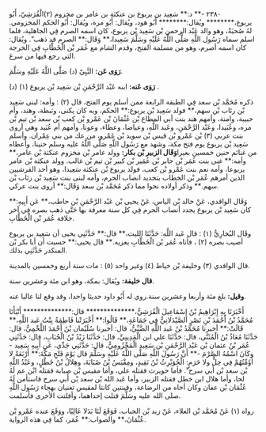 ٢٣٨٠ -** د:** سَعِيد بن يربوع بن عنكثة بن عامر بن مخزوم (٢)الْقُرَشِيّ، أَبُو يربوع،******** ويُقال:******** أَبُو هود، ويُقال: أَبُو مرة، ويُقال: أَبُو الحكم المخزومي. لهُ صُحبَةٌ، وهو والد عَبْد الرحمن بْن سَعِيد بْن يربوع، كان اسمه الصرم فِي الجاهلية، فلما اسلم سماه رَسُول اللَّهِ صَلَّى اللَّهُ عَلَيْهِ وسَلَّمَ سَعِيدا،** وَقَال:** الصرم قد ذهب". ويُقال: كان اسمه أصرم، وهو من مسلمة الفتح، وقدم الشام مع عُمَر بْن الْخَطَّابِ فِي الخرجة التي رجع فيها من سرغ.

**رَوَى عَن:** النَّبِيّ (د) صَلَّى اللَّهُ عَلَيْهِ وسَلَّمَ.

**رَوَى عَنه:** ابنه عَبْد الرَّحْمَنِ بْن سَعِيد بْن يربوع (١) (د) .

ذكره مُحَمَّد بْن سعد فِي الطبقة الرابعة ممن أسلم يوم الفتح، قال (٢) : وأمه: لبنى سَعِيد بْن رئاب بْن سهم،** فولد سَعِيد بْن يربوع:** الحكم، وبه كان يكنى، وثبطة، وهند، وأم حبيبة، وامنة، وأمهم هند بنت أبي المطاع بْن عُثْمَانَ بْن عَمْرو بْن كعب بْن سعد بْن تيم بْن مره، وعُبَيدا، وعَبْد الرَّحْمَنِ، وعَبد اللَّهِ، وعياضا، وعطاء، وعونا، وأمهم أم عُبَيد وهي أروى بنت عربي (٣) بْن عَمْرو بْن قيس بْن سويد بْن عَمْرو، من عك من بني عِمْران. وأسلم سَعِيد بْن يربوع يوم فتح مكة، وشهد مع رَسُول اللَّهِ صَلَّى اللَّهُ عليه وسلم حنينا، وأعطاه من غنائم حنين خمسين بعيرا**وَقَال الزبير بْن بكار:** وولد عامر بْن مخزوم عنكثة بْن عامر،** وأمه:** غنى بنت عُمَر بْن جابر بْن عُمَير بْن كبير بْن تيم بْن غالب. وولد عنكثة بْن عامر يربوعا، وأمه نعم بنت عَمْرو بْن كعب، فولد يربوع بْن عنكثة سَعِيدا، وهو أحد القرشيين الذين أمرهم عُمَر بْن الخطاب بتجديد انصاب الحرم، وأمه لبنى بنت سَعِيد بْن رئاب بْن سهم.** وذكر أولاده نحوا مما ذكر مُحَمَّد بْن سعد وَقَال:** أروى بنت عركي.

وَقَال الواقدي، عَنْ خالد بْن الياس، عَنْ يحيى بْن عَبْد الرَّحْمَنِ بْن حاطب،** عَن أَبِيهِ:** كان سَعِيد بْن يربوع يجدد أنصاب الحرم فِي كل سنة معرفة بها حَتَّى ذهب بصره فِي آخر خلافة عُمَر بْن الْخَطَّابِ.

وقَال البُخارِيُّ (١) : قال عَبد اللَّهِ: حَدَّثَنَا الليث،** قال:** حَدَّثَنِي يحيى أن سَعِيد بن يربوع أصيب بصره (٢) ، فأتاه عُمَر بْن الْخَطَّابِ يعزيه.** قال يحيى:** حسبت أن أبا بكر بْن المنكدر حَدَّثَنِي بذلك.

قال الواقدي (٣) وخليفة بْن خياط (٤) وغير واحد (٥) : مات سنة أربع وخمسين بالمدينة.

**قال خليفة:** ويُقال: بمكة، وهو ابن مئة وعشرين سنة.

**وقيل:** بلغ مئة وأربعا وعشرين سنة.روي له أَبُو داود حديثا واحدا، وقد وقع لنا عاليا عنه.

أَخْبَرَنَا بِهِ إِبْرَاهِيمُ بْنُ إِسْمَاعِيلَ الْقُرَشِيُّ،************** قال:************** أَنْبَأَنَا مُحَمَّدُ بْنُ أَحْمَدَ بْنِ نَصْرٍ الصَّيْدَلانِيُّ فِي جَمَاعَةٍ،** قَالُوا:** أَخْبَرَتْنا فَاطِمَةُ بِنْتُ عَبد اللَّهِ،** قَالَتْ:** أخبرنا مُحَمَّدُ بْنُ عَبد اللَّهِ الضَّبِّيُّ، قال: أخبرنا سُلَيْمان بْنُ أَحْمَدَ اللَّخْمِيُّ، قال: حَدَّثَنَا مُعَاذُ بْنُ الْمُثَنَّى، قال: حَدَّثَنَا علي ابن الْمَدِينِيِّ، قال: حَدَّثَنَا زَيْدُ بْنُ الْحُبَابِ، قال: حَدَّثَنِي عُمَر بْنُ عثمان بْن عَبْد الرَّحْمَنِ بْن سَعِيد الْمَخْزُومِيُّ، قال: حَدَّثَنِي جَدِّي، عَن أَبِيهِ سَعِيد - وكَانَ اسْمُهُ الصَّرْمَ -** أَنَّ رَسُولَ اللَّهِ صَلَّى اللَّهُ عَلَيْهِ وسَلَّمَ قال يَوْمَ فَتْحِ مَكَّةَ:** أَرْبَعَةٌ لا أُؤَمِّنُهُمْ فِي حِلٍّ ولا حَرَمٍ: الْحُوَيْرِثُ بْنُ نَقِيدٍ، ومِقْيَسُ بْنُ صُبَابَةَ، وهِلالُ بْنُ خَطْلٍ، وعَبْدُ اللَّهِ بْن سعد بْن أَبي سرح". فأما حويرث فقتله علي، وأما مقيس بْن صبابة فقتله ابْن عم لَهُ لحا، وأما هلال ابن خطل فقتله الزبير، وأما عَبد الله بْن سعد بْن أَبي سرح فاستأمن لَهُ عُثْمَان بْن عفان وكان أخاه من الرضاعة، وقينتين كانتا لمقيس تغنيان بهجاء رَسُول اللَّهِ صلى الله عليه وسَلَّمَ قتلت إحداهما، وأفلتت الأخرى فأسلمت.

رواه (١) عَنْ مُحَمَّد بْن العلاء، عَنْ زيد بْن الحباب، فَوَقَعَ لَنَا بَدَلا عَالِيًا، ووَقَعَ عنده عَمْرو بْن عُثْمَانَ،** والصواب:** عُمَر، كما فِي هذه الرواية.